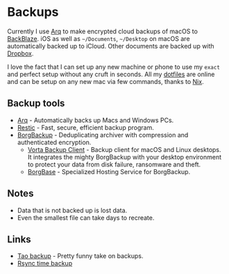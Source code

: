 # Backups

Currently I use [Arq](https://www.arqbackup.com) to make encrypted cloud backups of macOS to [BackBlaze](https://www.backblaze.com/). iOS as well as `~/Documents`, `~/Desktop` on macOS are automatically backed up to iCloud. Other documents are backed up with [Dropbox](https://www.dropbox.com/).

I love the fact that I can set up any new machine or phone to use my `exact` and perfect setup without any cruft in seconds. All my [dotfiles](https://github.com/nikitavoloboev/dotfiles) are online and can be setup on any new mac via few commands, thanks to [Nix](../package-managers/nix/nix.md).

## Backup tools

- [Arq](https://www.arqbackup.com/) - Automatically backs up Macs and Windows PCs.
- [Restic](https://github.com/restic/restic) - Fast, secure, efficient backup program.
- [BorgBackup](https://github.com/borgbackup/borg) - Deduplicating archiver with compression and authenticated encryption.
  - [Vorta Backup Client](https://github.com/borgbase/vorta) - Backup client for macOS and Linux desktops. It integrates the mighty BorgBackup with your desktop environment to protect your data from disk failure, ransomware and theft.
  - [BorgBase](https://www.borgbase.com/) - Specialized Hosting Service for BorgBackup.

## Notes

- Data that is not backed up is lost data.
- Even the smallest file can take days to recreate.

## Links

- [Tao backup](http://taobackup.com/) - Pretty funny take on backups.
- [Rsync time backup](https://github.com/laurent22/rsync-time-backup)

